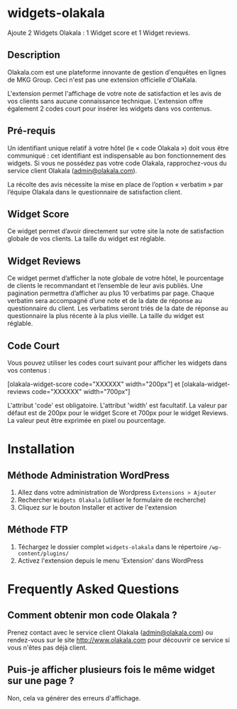 # widgets-olakala

Ajoute 2 Widgets Olakala : 1 Widget score et 1 Widget reviews.

## Description

Olakala.com est une plateforme innovante de gestion d'enquêtes en lignes de MKG Group. Ceci n'est pas une extension officielle d'OlaKala.

L'extension permet l'affichage de votre note de satisfaction et les avis de vos clients sans aucune connaissance technique.
L'extension offre également 2 codes court pour insérer les widgets dans vos contenus.

## Pré-requis
Un identifiant unique relatif à votre hôtel (le « code Olakala ») doit vous être communiqué : cet identifiant est indispensable au bon fonctionnement des widgets.
Si vous ne possédez pas votre code Olakala, rapprochez-vous du service client Olakala (admin@olakala.com).

La récolte des avis nécessite la mise en place de l’option « verbatim » par l’équipe Olakala dans le questionnaire de satisfaction client.

## Widget Score
Ce widget permet d’avoir directement sur votre site la note de satisfaction globale de vos clients.
La taille du widget est réglable.

## Widget Reviews
Ce widget permet d’afficher la note globale de votre hôtel, le pourcentage de clients le recommandant et l’ensemble de leur avis publiés.
Une pagination permettra d’afficher au plus 10 verbatims par page. Chaque verbatim sera accompagné d’une note et de la date de réponse au questionnaire du client. Les verbatims seront triés de la date de réponse au questionnaire la plus récente à la plus vieille.
La taille du widget est réglable.

## Code Court
Vous pouvez utiliser les codes court suivant pour afficher les widgets dans vos contenus :

[olakala-widget-score code="XXXXXX" width="200px"] et [olakala-widget-reviews code="XXXXXX" width="700px"]

L'attribut 'code' est obligatoire.
L'attribut 'width' est facultatif. La valeur par défaut est de 200px pour le widget Score et 700px pour le widget Reviews. La valeur peut être exprimée en pixel ou pourcentage.

# Installation

## Méthode Administration WordPress
1. Allez dans votre administration de Wordpress `Extensions > Ajouter`
2. Rechercher `Widgets Olakala` (utiliser le formulaire de recherche)
3. Cliquez sur le bouton Installer et activer de l'extension

## Méthode FTP
1. Téchargez le dossier complet `widgets-olakala` dans le répertoire `/wp-content/plugins/`
2. Activez l'extension depuis le menu 'Extension' dans WordPress

# Frequently Asked Questions

## Comment obtenir mon code Olakala ?
Prenez contact avec le service client Olakala (admin@olakala.com) ou rendez-vous sur le site http://www.olakala.com pour découvrir ce service si vous n'êtes pas déjà client.

## Puis-je afficher plusieurs fois le même widget sur une page ?
Non, cela va générer des erreurs d'affichage.